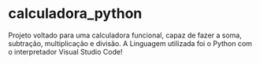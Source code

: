 # calculadora_python
Projeto voltado para uma calculadora funcional, capaz de fazer a soma, subtração, multiplicação e divisão.
A Linguagem utilizada foi o Python com o interpretador Visual Studio Code!
